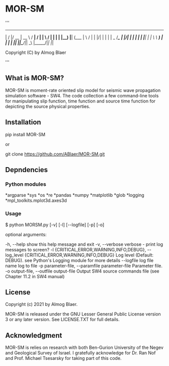 # MOR-SM


'''
   __  __  ____  _____        _____ __  __ 
  |  \/  |/ __ \|  __ \      / ____|  \/  |
  | \  / | |  | | |__) |____| (___ | \  / |
  | |\/| | |  | |  _  /______\___ \| |\/| |
  | |  | | |__| | | \ \      ____) | |  | |
  |_|  |_|\____/|_|  \_\    |_____/|_|  |_|
 
Copyright (C) by Almog Blaer 

'''   


## What is MOR-SM?

MOR-SM is moment-rate oriented slip model for seismic wave propagation simulation software - SW4.
The code collection a few command-line tools for manipulating slip function, time function and 
source time function for depicting the source physical properties.


## Installation


pip install MOR-SM

or 

git clone https://github.com/ABlaer/MOR-SM.git


## Depndencies

### Python modules

*argparse
*sys
*os
*re
*pandas
*numpy
*matplotlib
*glob
*logging
*mpl_toolkits.mplot3d.axes3d

### Usage

$ python MORSM.py [-v] [-l] [--logfile] [-p] [-o]

optional arguments:

 -h, --help            show this help message and exit
 -v, --verbose         verbose - print log messages to screen?
 -l {CRITICAL,ERROR,WARNING,INFO,DEBUG}, --log_level {CRITICAL,ERROR,WARNING,INFO,DEBUG}
                        Log level (Default: DEBUG). see Python's Logging module for more details
 --logfile log file name
                        log to file
 -p parameter-file, --paramfile parameter-file
                        Parameter file.
 -o output-file, --outfile output-file
                        Output SW4 source commands file (see Chapter 11.2 in SW4 manual)



## License

Copyright (c) 2021 by Almog Blaer.

MOR-SM is released under the GNU Lesser General Public License version 3 or any later version. See LICENSE.TXT for full details.


## Acknowledgment

MOR-SM is relies on research with both Ben-Gurion University of the Negev and Geological Survey of Israel.
I gratefully acknowledge for Dr. Ran Nof and Prof. Michael Tsesarsky for taking part of this code. 